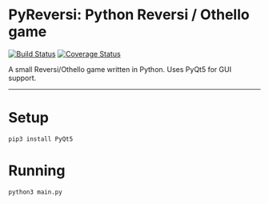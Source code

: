 # PyReversi: Python Reversi / Othello game

[![Build Status](https://travis-ci.org/iBug/PyReversi.svg?branch=master)](https://travis-ci.org/iBug/PyReversi) [![Coverage Status](https://coveralls.io/repos/github/iBug/PyReversi/badge.svg?branch=master)](https://coveralls.io/github/iBug/PyReversi?branch=master)

A small Reversi/Othello game written in Python. Uses PyQt5 for GUI support.

---

# Setup

```
pip3 install PyQt5
```

# Running

```
python3 main.py
```
